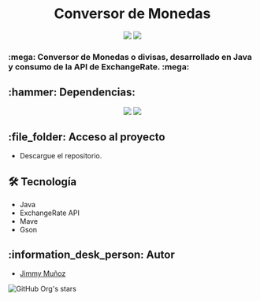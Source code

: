 <h1 align="center"> Conversor de Monedas </h1>

<p align="center">
   <img src="https://img.shields.io/badge/STATUS-EN%20DESAROLLO-green">
   <img src="https://img.shields.io/badge/Version-v0.1-green">
</p>
<p align="center">
  <h3> :mega: Conversor de Monedas o divisas, desarrollado en Java  y consumo de la API de ExchangeRate. :mega:</h3>
</p>
<h2> :hammer: Dependencias: </h2>
<p align="center">
   <img src="https://img.shields.io/badge/Java -v11-brightgreen">
   <img src="https://img.shields.io/badge/ExchangeRate API-brightgreen">
</p>

<h2>:file_folder: Acceso al proyecto</h2>

- Descargue el repositorio.

<h2>🛠️ Tecnología</h2>

- Java
- ExchangeRate API
- Mave
- Gson

<h2>:information_desk_person: Autor</h2>

- [Jimmy Muñoz](https://github.com/JimmyMunoz17)

![GitHub Org's stars](https://img.shields.io/github/stars/jimmyMunoz17?style=social)
